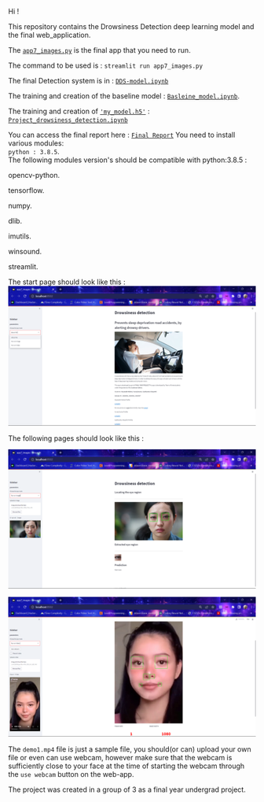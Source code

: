Hi ! 

This repository contains the Drowsiness Detection deep learning model and the final web_application.

The [`app7_images.py`](https://github.com/chromerai/Drowsiness-Detection_Web_App/blob/main/app7_images.py) is the final app that you need to run.

The command to be used is : `streamlit run app7_images.py`

The final Detection system is in : [`DDS-model.ipynb`](https://github.com/chromerai/Drowsiness-Detection_Web_App/blob/main/DDS-Model.ipynb)   

The training and creation of the baseline model : [`Basleine_model.ipynb`](https://github.com/chromerai/Drowsiness-Detection_Web_App/blob/main/Baseline_model.ipynb).  

The training and creation of [`'my_model.h5'`](https://github.com/chromerai/Drowsiness-Detection_Web_App/blob/main/my_model.h5) : [`Project_drowsiness_detection.ipynb`](https://github.com/chromerai/Drowsiness-Detection_Web_App/blob/main/Project_Drowsiness_Detection.ipynb)



You can access the final report here : [`Final Report`](https://github.com/chromerai/Drowsiness-Detection_Web_App/blob/main/Drowsiness%20Detection%20Project%20Report.pdf)
You need to install various modules:  
`python : 3.8.5`.  
The following modules version's should be compatible with python:3.8.5 :    

opencv-python. 

tensorflow. 

numpy. 

dlib. 

imutils. 

winsound.

streamlit. 

The start page should look like this :
![alt text](https://github.com/chromerai/Drowsiness-Detection_Web_App/blob/main/Screenshot%20(272).png)

The following pages should look like this :

![alt text](https://github.com/chromerai/Drowsiness-Detection_Web_App/blob/main/Screenshot%20(273).png)

![alt text](https://github.com/chromerai/Drowsiness-Detection_Web_App/blob/main/Screenshot%20(274).png)

The `demo1.mp4` file is just a sample file, you should(or can) upload your own file or even can use webcam, however make sure that the webcam is sufficiently close to your face at the time of starting the webcam through the `use webcam` button on the web-app.

The project was created in a group of 3 as a final year undergrad project.


